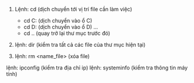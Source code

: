 <!-- THAO TÁC VỚI CÁC LỆNH CƠ BẢN TRÊN COMMANDLINE, TERMINAL, LINUX, GITBASH.... -->
<!-- ĐỂ MỞ NHANH TERMINAL CỦA FILE CẦN LÀM VIỆC, CHUỘT PHẢI VÀO FILE ĐÓ VÀ MỞ TERMINAL -->
1. Lệnh: cd (dịch chuyển tới vị trí file cần làm việc)
    + cd C: (dịch chuyển vào ổ C)
    + cd D: (dịch chuyển vào ổ D) ...
    + cd .. (quay trở lại thư mục trước đó)

2. lệnh: dir (kiểm tra tất cả các file của thư mục hiện tại)
3. lệnh: rm <name_file> (xóa file)

lệnh: ipconfig (kiểm tra địa chỉ ip)
lệnh: systeminfo (kiểm tra thông tin máy tính)